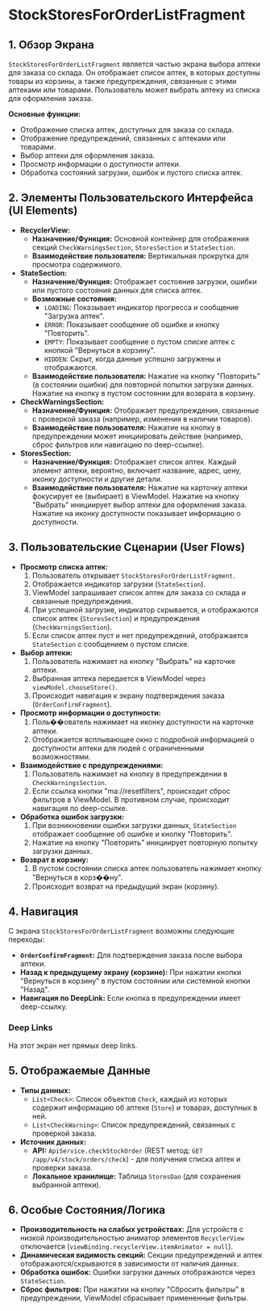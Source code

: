 # StockStoresForOrderListFragment

## 1. Обзор Экрана

`StockStoresForOrderListFragment` является частью экрана выбора аптеки для заказа со склада. Он отображает список аптек, в которых доступны товары из корзины, а также предупреждения, связанные с этими аптеками или товарами. Пользователь может выбрать аптеку из списка для оформления заказа.

**Основные функции:**
*   Отображение списка аптек, доступных для заказа со склада.
*   Отображение предупреждений, связанных с аптеками или товарами.
*   Выбор аптеки для оформления заказа.
*   Просмотр информации о доступности аптеки.
*   Обработка состояний загрузки, ошибок и пустого списка аптек.

## 2. Элементы Пользовательского Интерфейса (UI Elements)

*   **RecyclerView:**
    *   **Назначение/Функция:** Основной контейнер для отображения секций `CheckWarningsSection`, `StoresSection` и `StateSection`.
    *   **Взаимодействие пользователя:** Вертикальная прокрутка для просмотра содержимого.
*   **StateSection:**
    *   **Назначение/Функция:** Отображает состояния загрузки, ошибки или пустого состояния данных для списка аптек.
    *   **Возможные состояния:**
        *   `LOADING`: Показывает индикатор прогресса и сообщение "Загрузка аптек".
        *   `ERROR`: Показывает сообщение об ошибке и кнопку "Повторить".
        *   `EMPTY`: Показывает сообщение о пустом списке аптек с кнопкой "Вернуться в корзину".
        *   `HIDDEN`: Скрыт, когда данные успешно загружены и отображаются.
    *   **Взаимодействие пользователя:** Нажатие на кнопку "Повторить" (в состоянии ошибки) для повторной попытки загрузки данных. Нажатие на кнопку в пустом состоянии для возврата в корзину.
*   **CheckWarningsSection:**
    *   **Назначение/Функция:** Отображает предупреждения, связанные с проверкой заказа (например, изменения в наличии товаров).
    *   **Взаимодействие пользователя:** Нажатие на кнопку в предупреждении может инициировать действие (например, сброс фильтров или навигацию по deep-ссылке).
*   **StoresSection:**
    *   **Назначение/Функция:** Отображает список аптек. Каждый элемент аптеки, вероятно, включает название, адрес, цену, иконку доступности и другие детали.
    *   **Взаимодействие пользователя:** Нажатие на карточку аптеки фокусирует ее (выбирает) в ViewModel. Нажатие на кнопку "Выбрать" инициирует выбор аптеки для оформления заказа. Нажатие на иконку доступности показывает информацию о доступности.

## 3. Пользовательские Сценарии (User Flows)

*   **Просмотр списка аптек:**
    1.  Пользователь открывает `StockStoresForOrderListFragment`.
    2.  Отображается индикатор загрузки (`StateSection`).
    3.  ViewModel запрашивает список аптек для заказа со склада и связанные предупреждения.
    4.  При успешной загрузке, индикатор скрывается, и отображаются список аптек (`StoresSection`) и предупреждения (`CheckWarningsSection`).
    5.  Если список аптек пуст и нет предупреждений, отображается `StateSection` с сообщением о пустом списке.
*   **Выбор аптеки:**
    1.  Пользователь нажимает на кнопку "Выбрать" на карточке аптеки.
    2.  Выбранная аптека передается в ViewModel через `viewModel.chooseStore()`.
    3.  Происходит навигация к экрану подтверждения заказа (`OrderConfirmFragment`).
*   **Просмотр информации о доступности:**
    1.  Поль��ователь нажимает на иконку доступности на карточке аптеки.
    2.  Отображается всплывающее окно с подробной информацией о доступности аптеки для людей с ограниченными возможностями.
*   **Взаимодействие с предупреждениями:**
    1.  Пользователь нажимает на кнопку в предупреждении в `CheckWarningsSection`.
    2.  Если ссылка кнопки "ma://resetfilters", происходит сброс фильтров в ViewModel. В противном случае, происходит навигация по deep-ссылке.
*   **Обработка ошибок загрузки:**
    1.  При возникновении ошибки загрузки данных, `StateSection` отображает сообщение об ошибке и кнопку "Повторить".
    2.  Нажатие на кнопку "Повторить" инициирует повторную попытку загрузки данных.
*   **Возврат в корзину:**
    1.  В пустом состоянии списка аптек пользователь нажимает кнопку "Вернуться в корз��ну".
    2.  Происходит возврат на предыдущий экран (корзину).

## 4. Навигация

С экрана `StockStoresForOrderListFragment` возможны следующие переходы:

*   **`OrderConfirmFragment`:** Для подтверждения заказа после выбора аптеки.
*   **Назад к предыдущему экрану (корзине):** При нажатии кнопки "Вернуться в корзину" в пустом состоянии или системной кнопки "Назад".
*   **Навигация по DeepLink:** Если кнопка в предупреждении имеет deep-ссылку.

### Deep Links

На этот экран нет прямых deep links.

## 5. Отображаемые Данные

*   **Типы данных:**
    *   `List<Check>`: Список объектов `Check`, каждый из которых содержит информацию об аптеке (`Store`) и товарах, доступных в ней.
    *   `List<CheckWarning>`: Список предупреждений, связанных с проверкой заказа.
*   **Источник данных:**
    *   **API:** `ApiService.checkStockOrder` (REST метод: `GET /app/v4/stock/orders/check`) - для получения списка аптек и проверки заказа.
    *   **Локальное хранилище:** Таблица `StoresDao` (для сохранения выбранной аптеки).

## 6. Особые Состояния/Логика

*   **Производительность на слабых устройствах:** Для устройств с низкой производительностью аниматор элементов `RecyclerView` отключается (`viewBinding.recyclerView.itemAnimator = null`).
*   **Динамическая видимость секций:** Секции предупреждений и аптек отображаются/скрываются в зависимости от наличия данных.
*   **Обработка ошибок:** Ошибки загрузки данных отображаются через `StateSection`.
*   **Сброс фильтров:** При нажатии на кнопку "Сбросить фильтры" в предупреждении, ViewModel сбрасывает примененные фильтры.
